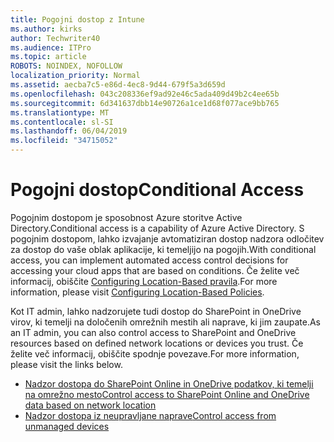 ```yaml
---
title: Pogojni dostop z Intune
ms.author: kirks
author: Techwriter40
ms.audience: ITPro
ms.topic: article
ROBOTS: NOINDEX, NOFOLLOW
localization_priority: Normal
ms.assetid: aecba7c5-e86d-4ec8-9d44-679f5a3d659d
ms.openlocfilehash: 043c208336ef9ad92e46c5ada409d49b2c4ee65b
ms.sourcegitcommit: 6d341637dbb14e90726a1ce1d68f077ace9bb765
ms.translationtype: MT
ms.contentlocale: sl-SI
ms.lasthandoff: 06/04/2019
ms.locfileid: "34715052"
---
```

# <a name="conditional-access"></a><span data-ttu-id="87411-102">Pogojni dostop</span><span class="sxs-lookup"><span data-stu-id="87411-102">Conditional Access</span></span>

<p><span data-ttu-id="87411-103">Pogojnim dostopom je sposobnost Azure storitve Active Directory.</span><span class="sxs-lookup"><span data-stu-id="87411-103">Conditional access is a capability of Azure Active Directory.</span></span> <span data-ttu-id="87411-104">S pogojnim dostopom, lahko izvajanje avtomatiziran dostop nadzora odločitev za dostop do vaše oblak aplikacije, ki temeljijo na pogojih.</span><span class="sxs-lookup"><span data-stu-id="87411-104">With conditional access, you can implement automated access control decisions for accessing your cloud apps that are based on conditions.</span></span> <span data-ttu-id="87411-105">Če želite več informacij, obiščite <a href="https://docs.microsoft.com/en-us/azure/active-directory/conditional-access/overview">Configuring Location-Based pravila</a>.</span><span class="sxs-lookup"><span data-stu-id="87411-105">For more information, please visit <a href="https://docs.microsoft.com/en-us/azure/active-directory/conditional-access/overview">Configuring Location-Based Policies</a>.</span></span></p> <p><span data-ttu-id="87411-106">Kot IT admin, lahko nadzorujete tudi dostop do SharePoint in OneDrive virov, ki temelji na določenih omrežnih mestih ali naprave, ki jim zaupate.</span><span class="sxs-lookup"><span data-stu-id="87411-106">As an IT admin, you can also control access to SharePoint and OneDrive resources based on defined network locations or devices you trust.</span></span> <span data-ttu-id="87411-107">Če želite več informacij, obiščite spodnje povezave.</span><span class="sxs-lookup"><span data-stu-id="87411-107">For more information, please visit the links below.</span></span></p> <ul> <li><span data-ttu-id="87411-108"><a href="https://docs.microsoft.com/en-us/sharepoint/control-access-based-on-network-location">Nadzor dostopa do SharePoint Online in OneDrive podatkov, ki temelji na omrežno mesto</a></span><span class="sxs-lookup"><span data-stu-id="87411-108"><a href="https://docs.microsoft.com/en-us/sharepoint/control-access-based-on-network-location">Control access to SharePoint Online and OneDrive data based on network location</a></span></span></li> <li><span data-ttu-id="87411-109"><a href="https://docs.microsoft.com/en-us/sharepoint/control-access-from-unmanaged-devices">Nadzor dostopa iz neupravljane naprave</a></span><span class="sxs-lookup"><span data-stu-id="87411-109"><a href="https://docs.microsoft.com/en-us/sharepoint/control-access-from-unmanaged-devices">Control access from unmanaged devices</a></span></span></li> </ul>

